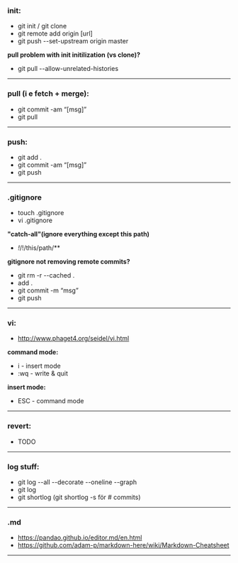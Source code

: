 ### **init:**

- git init / git clone
- git remote add origin [url]
- git push --set-upstream origin master


**pull problem with init initilization (vs clone)?**
- git pull --allow-unrelated-histories

------------
### **pull (i e fetch + merge):**
- git commit -am “[msg]” 
- git pull

------------
### **push:**
- git add .
- git commit -am “[msg]”
- git push
---
### **.gitignore**
- touch .gitignore
- vi .gitignore

**"catch-all"(ignore everything except this path)**
- *!*/!/this/path/**

**gitignore not removing remote commits?**
- git rm -r --cached .
- add .
- git commit -m “msg”
- git push

------------


### **vi:**
- http://www.phaget4.org/seidel/vi.html

**command mode:**
- i - insert mode
- :wq - write & quit

**insert mode:**
- ESC - command mode


---
### **revert:**
- TODO

---
### **log stuff:** 
- git log --all --decorate --oneline --graph
- git log
- git shortlog (git shortlog -s för # commits)
---
### **.md**
- https://pandao.github.io/editor.md/en.html
- https://github.com/adam-p/markdown-here/wiki/Markdown-Cheatsheet

---







